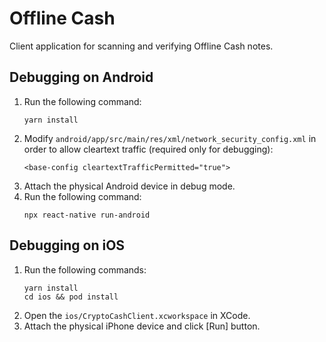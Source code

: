 # Offline Cash

Client application for scanning and verifying Offline Cash notes.

## Debugging on Android
1. Run the following command:
   ```
   yarn install
   ```
2. Modify `android/app/src/main/res/xml/network_security_config.xml` in order to allow cleartext traffic (required only for debugging):
   ```
   <base-config cleartextTrafficPermitted="true">
   ```
3. Attach the physical Android device in debug mode.
4. Run the following command:
   ```
   npx react-native run-android
   ```

## Debugging on iOS
1. Run the following commands:
   ```
   yarn install
   cd ios && pod install
   ```
2. Open the `ios/CryptoCashClient.xcworkspace` in XCode.
3. Attach the physical iPhone device and click [Run] button.
